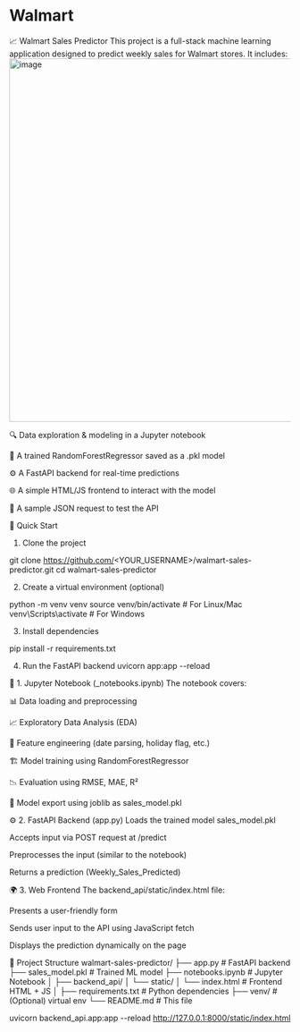 #  Walmart 

📈 Walmart Sales Predictor
This project is a full-stack machine learning application designed to predict weekly sales for Walmart stores. It includes:
<img width="650" alt="image" src="https://github.com/user-attachments/assets/031d7fa8-d308-4137-8787-2b067f40e559" />

🔍 Data exploration & modeling in a Jupyter notebook

🤖 A trained RandomForestRegressor saved as a .pkl model

⚙️ A FastAPI backend for real-time predictions

🌐 A simple HTML/JS frontend to interact with the model

🔁 A sample JSON request to test the API

🚀 Quick Start
1. Clone the project

git clone https://github.com/<YOUR_USERNAME>/walmart-sales-predictor.git
cd walmart-sales-predictor

2. Create a virtual environment (optional)

python -m venv venv
source venv/bin/activate  # For Linux/Mac
venv\Scripts\activate     # For Windows

3. Install dependencies

pip install -r requirements.txt

4. Run the FastAPI backend
uvicorn app:app --reload

📒 1. Jupyter Notebook (_notebooks.ipynb)
The notebook covers:

📊 Data loading and preprocessing

📈 Exploratory Data Analysis (EDA)

🧪 Feature engineering (date parsing, holiday flag, etc.)

🏗️ Model training using RandomForestRegressor

📉 Evaluation using RMSE, MAE, R²

💾 Model export using joblib as sales_model.pkl

⚙️ 2. FastAPI Backend (app.py)
Loads the trained model sales_model.pkl

Accepts input via POST request at /predict

Preprocesses the input (similar to the notebook)

Returns a prediction (Weekly_Sales_Predicted)

🌍 3. Web Frontend
The backend_api/static/index.html file:

Presents a user-friendly form

Sends user input to the API using JavaScript fetch

Displays the prediction dynamically on the page


📂 Project Structure
walmart-sales-predictor/
├── app.py                  # FastAPI backend
├── sales_model.pkl         # Trained ML model
├── notebooks.ipynb        # Jupyter Notebook
│
├── backend_api/
│   └── static/
│       └── index.html      # Frontend HTML + JS
│
├── requirements.txt        # Python dependencies
├── venv/                   # (Optional) virtual env
└── README.md               # This file




uvicorn backend_api.app:app --reload
http://127.0.0.1:8000/static/index.html
 

